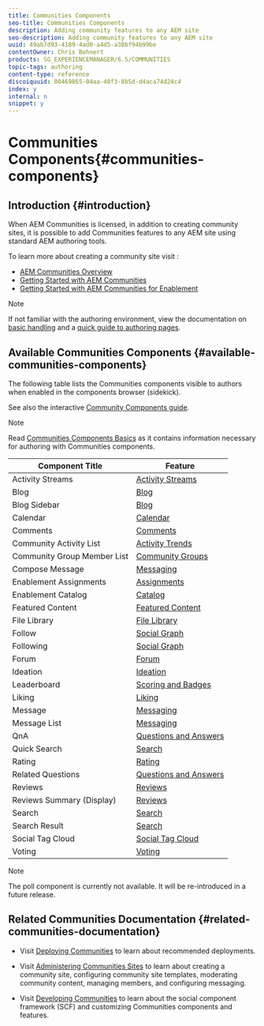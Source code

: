 ```yaml
---
title: Communities Components
seo-title: Communities Components
description: Adding community features to any AEM site 
seo-description: Adding community features to any AEM site 
uuid: 49ab7d93-4189-4ad0-a4d5-a38bf94b99be
contentOwner: Chris Bohnert
products: SG_EXPERIENCEMANAGER/6.5/COMMUNITIES
topic-tags: authoring
content-type: reference
discoiquuid: 00469865-04aa-48f3-8b5d-d4aca74d24c4
index: y
internal: n
snippet: y
---
```


# Communities Components{#communities-components}

## Introduction {#introduction}

When AEM Communities is licensed, in addition to creating community sites, it is possible to add Communities features to any AEM site using standard AEM authoring tools.

To learn more about creating a community site visit :

* [AEM Communities Overview](../../../6-5/communities/using/overview.md)
* [Getting Started with AEM Communities](../../../6-5/communities/using/getting-started.md)
* [Getting Started with AEM Communities for Enablement](/6-5/communities/using/getting-started-enablement.md)

>[!NOTE]
>
>If not familiar with the authoring environment, view the documentation on [basic handling](../../../6-5/sites/authoring/using/basic-handling.md) and a [quick guide to authoring pages](../../../6-5/sites/authoring/using/qg-page-authoring.md).

## Available Communities Components {#available-communities-components}

The following table lists the Communities components visible to authors when enabled in the components browser (sidekick).

See also the interactive [Community Components guide](/6-5/communities/using/components-guide.md).

>[!NOTE]
>
>Read [Communities Components Basics](/6-5/communities/using/basics.md) as it contains information necessary for authoring with Communities components.

| **Component Title** |**Feature** |
|---|---|
| Activity Streams | [Activity Streams](../../../6-5/communities/using/activities.md) |
| Blog | [Blog](../../../6-5/communities/using/blog-feature.md) |
| Blog Sidebar | [Blog](../../../6-5/communities/using/blog-feature.md) |
| Calendar | [Calendar](../../../6-5/communities/using/calendar.md) |
| Comments | [Comments](../../../6-5/communities/using/comments.md) |
| Community Activity List | [Activity Trends](../../../6-5/communities/using/trends.md) |
| Community Group Member List | [Community Groups](../../../6-5/communities/using/creating-groups.md) |
| Compose Message | [Messaging](../../../6-5/communities/using/configure-messaging.md) |
| Enablement Assignments | [Assignments](../../../6-5/communities/using/assignments.md) |
| Enablement Catalog | [Catalog](/6-5/communities/using/catalog.md) |
| Featured Content | [Featured Content](/6-5/communities/using/featured.md) |
| File Library | [File Library](../../../6-5/communities/using/file-library.md) |
| Follow | [Social Graph](/6-5/communities/using/socialgraph.md) |
| Following | [Social Graph](/6-5/communities/using/socialgraph.md) |
| Forum | [Forum](../../../6-5/communities/using/forum.md) |
| Ideation | [Ideation](../../../6-5/communities/using/ideation-feature.md) |
| Leaderboard | [Scoring and Badges](../../../6-5/communities/using/enabling-leaderboard.md) |
| Liking | [Liking](/6-5/communities/using/liking.md) |
| Message | [Messaging](../../../6-5/communities/using/configure-messaging.md) |
| Message List | [Messaging](../../../6-5/communities/using/configure-messaging.md) |
| QnA | [Questions and Answers](../../../6-5/communities/using/working-with-qna.md) |
| Quick Search | [Search](/6-5/communities/using/search.md) |
| Rating | [Rating](/6-5/communities/using/rating.md) |
| Related Questions | [Questions and Answers](../../../6-5/communities/using/working-with-qna.md) |
| Reviews | [Reviews](/6-5/communities/using/reviews.md) |
| Reviews Summary (Display) | [Reviews](/6-5/communities/using/reviews.md) |
| Search | [Search](/6-5/communities/using/search.md) |
| Search Result | [Search](/6-5/communities/using/search.md) |
| Social Tag Cloud | [Social Tag Cloud](/6-5/communities/using/tagcloud.md) |
| Voting | [Voting](/6-5/communities/using/voting.md) |

>[!NOTE]
>
>The poll component is currently not available. It will be re-introduced in a future release.

## Related Communities Documentation {#related-communities-documentation}

* Visit [Deploying Communities](../../../6-5/communities/using/deploy-communities.md) to learn about recommended deployments.

* Visit [Administering Communities Sites](/6-5/communities/using/administer-landing.md) to learn about creating a community site, configuring community site templates, moderating community content, managing members, and configuring messaging.

* Visit [Developing Communities](/6-5/communities/using/communities.md) to learn about the social component framework (SCF) and customizing Communities components and features.

